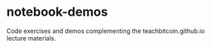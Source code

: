 # notebook-demos
Code exercises and demos complementing the teachbitcoin.github.io lecture materials.
